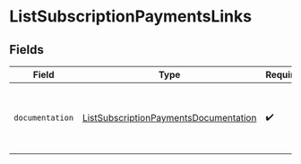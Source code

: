 # ListSubscriptionPaymentsLinks


## Fields

| Field                                                                                                 | Type                                                                                                  | Required                                                                                              | Description                                                                                           |
| ----------------------------------------------------------------------------------------------------- | ----------------------------------------------------------------------------------------------------- | ----------------------------------------------------------------------------------------------------- | ----------------------------------------------------------------------------------------------------- |
| `documentation`                                                                                       | [ListSubscriptionPaymentsDocumentation](../../models/errors/ListSubscriptionPaymentsDocumentation.md) | :heavy_check_mark:                                                                                    | The URL to the generic Mollie API error handling guide.                                               |